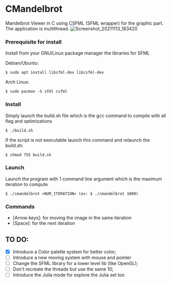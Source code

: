 # CMandelbrot
Mandelbrot Viewer in C using CSFML (SFML wrapper) for the graphic part. The application is multithread.
![Screenshot_20211113_183420](https://user-images.githubusercontent.com/61746163/141653472-3668a91c-0d54-4320-b6e8-2c2f1959e4e8.png)

### Prerequisite for install
Install from your GNU/Linux package manager the libraries for SFML

Debian/Ubuntu:
```
$ sudo apt install libsfml-dev libcsfml-dev
```
Arch Linux:
```
$ sudo pacman -S sfml csfml
```

### Install
Simply launch the build.sh file which is the gcc command to compile with all flag and optimizations
```
$ ./build.sh
```
If the script is not executable launch this command and relaunch the build.sh:
```
$ chmod 755 build.sh
```

### Launch
Launch the program with 1 command line argument which is the maximum iteration to compute
```
$ ./cmandelbrot <NUM_ITERATION> (ex: $ ./cmandelbrot 1000)
```

### Commands
- [Arrow keys]: for moving the image in the same iteration
- [Space]: for the next iteration

## TO DO:
- [x] Introduce a Color palette system for better color;
- [ ] Introduce a new moving system with mouse and pointer
- [ ] Change the SFML library for a lower level lib (like OpenGL);
- [ ] Don't recreate the threads but use the same 10;
- [ ] Introduce the Julia mode for explore the Julia set too

